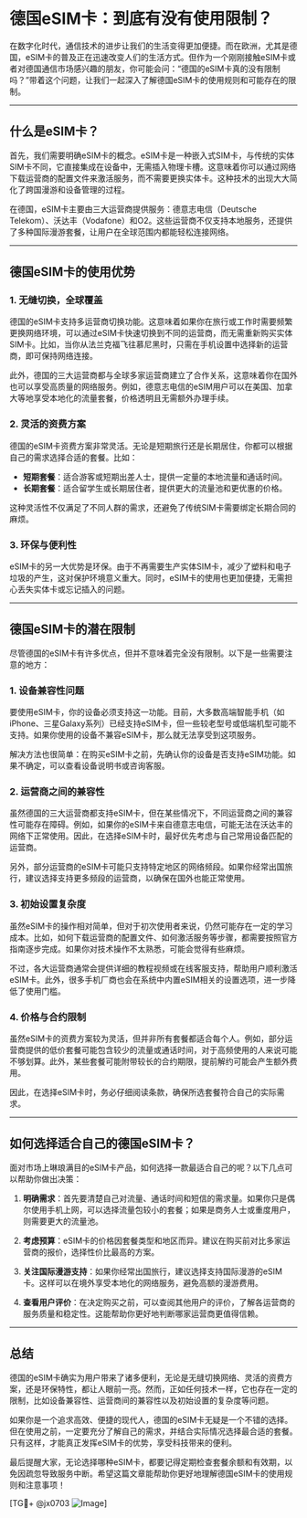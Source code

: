 # 德国eSIM卡：到底有没有使用限制？

在数字化时代，通信技术的进步让我们的生活变得更加便捷。而在欧洲，尤其是德国，eSIM卡的普及正在迅速改变人们的生活方式。但作为一个刚刚接触eSIM卡或者对德国通信市场感兴趣的朋友，你可能会问：“德国的eSIM卡真的没有限制吗？”带着这个问题，让我们一起深入了解德国eSIM卡的使用规则和可能存在的限制。

---

## 什么是eSIM卡？

首先，我们需要明确eSIM卡的概念。eSIM卡是一种嵌入式SIM卡，与传统的实体SIM卡不同，它直接集成在设备中，无需插入物理卡槽。这意味着你可以通过网络下载运营商的配置文件来激活服务，而不需要更换实体卡。这种技术的出现大大简化了跨国漫游和设备管理的过程。

在德国，eSIM卡主要由三大运营商提供服务：德意志电信（Deutsche Telekom）、沃达丰（Vodafone）和O2。这些运营商不仅支持本地服务，还提供了多种国际漫游套餐，让用户在全球范围内都能轻松连接网络。

---

## 德国eSIM卡的使用优势

### 1. **无缝切换，全球覆盖**
   德国的eSIM卡支持多运营商切换功能。这意味着如果你在旅行或工作时需要频繁更换网络环境，可以通过eSIM卡快速切换到不同的运营商，而无需重新购买实体SIM卡。比如，当你从法兰克福飞往慕尼黑时，只需在手机设置中选择新的运营商，即可保持网络连接。

   此外，德国的三大运营商都与全球多家运营商建立了合作关系，这意味着你在国外也可以享受高质量的网络服务。例如，德意志电信的eSIM用户可以在美国、加拿大等地享受本地化的流量套餐，价格透明且无需额外办理手续。

### 2. **灵活的资费方案**
   德国的eSIM卡资费方案非常灵活。无论是短期旅行还是长期居住，你都可以根据自己的需求选择合适的套餐。比如：
   - **短期套餐**：适合游客或短期出差人士，提供一定量的本地流量和通话时间。
   - **长期套餐**：适合留学生或长期居住者，提供更大的流量池和更优惠的价格。

   这种灵活性不仅满足了不同人群的需求，还避免了传统SIM卡需要绑定长期合同的麻烦。

### 3. **环保与便利性**
   eSIM卡的另一大优势是环保。由于不再需要生产实体SIM卡，减少了塑料和电子垃圾的产生，这对保护环境意义重大。同时，eSIM卡的使用也更加便捷，无需担心丢失实体卡或忘记插入的问题。

---

## 德国eSIM卡的潜在限制

尽管德国的eSIM卡有许多优点，但并不意味着完全没有限制。以下是一些需要注意的地方：

### 1. **设备兼容性问题**
   要使用eSIM卡，你的设备必须支持这一功能。目前，大多数高端智能手机（如iPhone、三星Galaxy系列）已经支持eSIM卡，但一些较老型号或低端机型可能不支持。如果你使用的设备不兼容eSIM卡，那么就无法享受到这项服务。

   解决方法也很简单：在购买eSIM卡之前，先确认你的设备是否支持eSIM功能。如果不确定，可以查看设备说明书或咨询客服。

### 2. **运营商之间的兼容性**
   虽然德国的三大运营商都支持eSIM卡，但在某些情况下，不同运营商之间的兼容性可能存在障碍。例如，如果你的eSIM卡来自德意志电信，可能无法在沃达丰的网络下正常使用。因此，在选择eSIM卡时，最好优先考虑与自己常用设备匹配的运营商。

   另外，部分运营商的eSIM卡可能只支持特定地区的网络频段。如果你经常出国旅行，建议选择支持更多频段的运营商，以确保在国外也能正常使用。

### 3. **初始设置复杂度**
   虽然eSIM卡的操作相对简单，但对于初次使用者来说，仍然可能存在一定的学习成本。比如，如何下载运营商的配置文件、如何激活服务等步骤，都需要按照官方指南逐步完成。如果你对技术操作不太熟悉，可能会觉得有些麻烦。

   不过，各大运营商通常会提供详细的教程视频或在线客服支持，帮助用户顺利激活eSIM卡。此外，很多手机厂商也会在系统中内置eSIM相关的设置选项，进一步降低了使用门槛。

### 4. **价格与合约限制**
   虽然eSIM卡的资费方案较为灵活，但并非所有套餐都适合每个人。例如，部分运营商提供的低价套餐可能包含较少的流量或通话时间，对于高频使用的人来说可能不够划算。此外，某些套餐可能附带较长的合约期限，提前解约可能会产生额外费用。

   因此，在选择eSIM卡时，务必仔细阅读条款，确保所选套餐符合自己的实际需求。

---

## 如何选择适合自己的德国eSIM卡？

面对市场上琳琅满目的eSIM卡产品，如何选择一款最适合自己的呢？以下几点可以帮助你做出决策：

1. **明确需求**：首先要清楚自己对流量、通话时间和短信的需求量。如果你只是偶尔使用手机上网，可以选择流量包较小的套餐；如果是商务人士或重度用户，则需要更大的流量池。

2. **考虑预算**：eSIM卡的价格因套餐类型和地区而异。建议在购买前对比多家运营商的报价，选择性价比最高的方案。

3. **关注国际漫游支持**：如果你经常出国旅行，建议选择支持国际漫游的eSIM卡。这样可以在境外享受本地化的网络服务，避免高额的漫游费用。

4. **查看用户评价**：在决定购买之前，可以查阅其他用户的评价，了解各运营商的服务质量和稳定性。这能帮助你更好地判断哪家运营商更值得信赖。

---

## 总结

德国的eSIM卡确实为用户带来了诸多便利，无论是无缝切换网络、灵活的资费方案，还是环保特性，都让人眼前一亮。然而，正如任何技术一样，它也存在一定的限制，比如设备兼容性、运营商间的兼容性以及初始设置的复杂度等问题。

如果你是一个追求高效、便捷的现代人，德国的eSIM卡无疑是一个不错的选择。但在使用之前，一定要充分了解自己的需求，并结合实际情况选择最合适的套餐。只有这样，才能真正发挥eSIM卡的优势，享受科技带来的便利。

最后提醒大家，无论选择哪种eSIM卡，都要记得定期检查套餐余额和有效期，以免因疏忽导致服务中断。希望这篇文章能帮助你更好地理解德国eSIM卡的使用规则和注意事项！

[TG💪+ @jx0703 ![Image](https://github.com/user-attachments/assets/dbca1d08-cadb-493c-b0ec-ad6f7a83f270)]